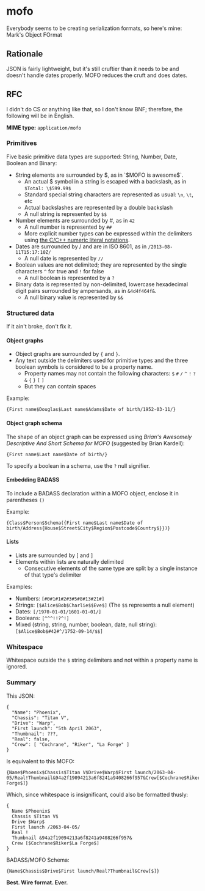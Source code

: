 # mofo

Everybody seems to be creating serialization formats, so here's mine: Mark's Object FOrmat

## Rationale

JSON is fairly lightweight, but it's still cruftier than it needs to be and doesn't handle dates properly.
MOFO reduces the cruft and does dates.

## RFC

I didn't do CS or anything like that, so I don't know BNF; therefore, the following will be in English.

**MIME type:** `application/mofo`

### Primitives

Five basic primitive data types are supported: String, Number, Date, Boolean and Binary:

* String elements are surrounded by $, as in `$MOFO is awesome$`.
  * An actual $ symbol in a string is escaped with a backslash, as in `$Total: \$599.99$`
  * Standard special string characters are represented as usual: `\n`, `\t`, etc
  * Actual backslashes are represented by a double backslash
  * A null string is represented by `$$`
* Number elements are surrounded by #, as in `42`
  * A null number is represented by `##`
  * More explicit number types can be expressed within the delimiters using [the C/C++ numeric literal notations](http://www.cplusplus.com/doc/tutorial/constants/).
* Dates are surrounded by / and are in ISO 8601, as in `/2013-08-11T15:17:10Z/`
  * A null date is represented by `//`
* Boolean values are not delimited; they are represented by the single characters `^` for true and `!` for false
  * A null boolean is represented by a `?`
* Binary data is represented by non-delimited, lowercase hexadecimal digit pairs surrounded by ampersands, as in `&4d4f464f&`.
  * A null binary value is represented by `&&`

### Structured data

If it ain't broke, don't fix it.

#### Object graphs

* Object graphs are surrounded by `{` and `}`.
* Any text outside the delimiters used for primitive types and the three boolean symbols is considered to be a property name.
  * Property names may not contain the following characters: `$` `#` `/` `^` `!` `?` `&` `{` `}` `[` `]`
  * But they can contain spaces

Example:
````
{First name$Douglas$Last name$Adams$Date of birth/1952-03-11/}
````

#### Object graph schema

The shape of an object graph can be expressed using *Brian's Awesomely Descriptive And Short Schema for MOFO* (suggested by Brian Kardell):
````
{First name$Last name$Date of birth/}
````

To specify a boolean in a schema, use the `?` null signifier.

#### Embedding BADASS

To include a BADASS declaration within a MOFO object, enclose it in parentheses `()`

Example:
````
{Class$Person$Schema({First name$Last name$Date of birth/Address{House$Street$City$Region$Postcode$Country$}})}
````

#### Lists

* Lists are surrounded by [ and ]
* Elements within lists are naturally delimited
  * Consecutive elements of the same type are split by a single instance of that type's delimiter

Examples:
* Numbers: `[#0#1#1#2#3#5#8#13#21#]`
* Strings: `[$Alice$Bob$Charlie$$Eve$]` (The `$$` represents a null element)
* Dates: `[/1970-01-01/1601-01-01/]`
* Booleans: `[^^^!!?^!]`
* Mixed (string, string, number, boolean, date, null string): `[$Alice$Bob$#42#^/1752-09-14/$$]`

### Whitespace

Whitespace outside the `$` string delimiters and not within a property name is ignored.

### Summary

This JSON:

````
{
  "Name": "Phoenix",
  "Chassis": "Titan V",
  "Drive": "Warp",
  "First launch": "5th April 2063",
  "Thumbnail": ???,
  "Real": false,
  "Crew": [ "Cochrane", "Riker", "La Forge" ]
}
````
  
Is equivalent to this MOFO:

````
{Name$Phoenix$Chassis$Titan V$Drive$Warp$First launch/2063-04-05/Real!Thumbnail&94a2f19094213a6f8241a9408266f957&Crew[$Cochrane$Riker$La Forge$]}
````

Which, since whitespace is insignificant, could also be formatted thusly:

````
{
  Name $Phoenix$
  Chassis $Titan V$
  Drive $Warp$
  First launch /2063-04-05/
  Real !
  Thumbnail &94a2f19094213a6f8241a9408266f957&
  Crew [$Cochrane$Riker$La Forge$]
}
````

BADASS/MOFO Schema:

````
{Name$Chassis$Drive$First launch/Real?Thumbnail&Crew[$]}
````

**Best. Wire format. Ever.**
